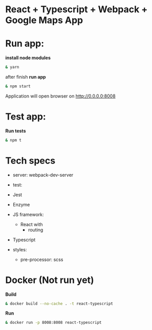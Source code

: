 React + Typescript + Webpack + Google Maps App
==============================================


Run app:
=============

**install node modules**
```bash
& yarn
```
after finish
**run app**
```bash
& npm start
```
Application will open browser on http://0.0.0.0:8008

Test app:
=============

**Run tests**
```bash
& npm t
```

Tech specs
===============
- server: webpack-dev-server

- test: 
 - Jest
 - Enzyme

- JS framework:
  - React with
    - routing

- Typescript
    
- styles:
  - pre-processor: scss


Docker (Not run yet)
===============

**Build**
```bash
& docker build --no-cache . -t react-typescript
```

**Run**
```bash
& docker run -p 8008:8008 react-typescript
```
